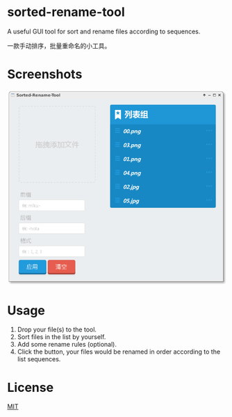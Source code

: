 # sorted-rename-tool

A useful GUI tool for sort and rename files according to sequences.

一款手动排序，批量重命名的小工具。

# Screenshots

![](screenshots/screenshot-1.png)

# Usage

1. Drop your file(s) to the tool.
2. Sort files in the list by yourself.
3. Add some rename rules (optional).
4. Click the button, your files would be renamed in order according to the list sequences.

# License

[MIT](LICENSE)

